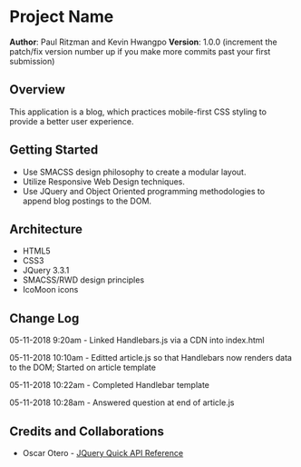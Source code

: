 # Project Name

**Author**: Paul Ritzman and Kevin Hwangpo
**Version**: 1.0.0 (increment the patch/fix version number up if you make more commits past your first submission)

## Overview
This application is a blog, which practices mobile-first CSS styling to provide a better user experience.

## Getting Started
* Use SMACSS design philosophy to create a modular layout.
* Utilize Responsive Web Design techniques.
* Use JQuery and Object Oriented programming methodologies to append blog postings to the DOM.

## Architecture
* HTML5
* CSS3
* JQuery 3.3.1
* SMACSS/RWD design principles
* IcoMoon icons

## Change Log
05-11-2018 9:20am - Linked Handlebars.js via a CDN into index.html

05-11-2018 10:10am - Editted article.js so that Handlebars now renders data to the DOM; Started on article template

05-11-2018 10:22am - Completed Handlebar template

05-11-2018 10:28am - Answered question at end of article.js

## Credits and Collaborations

* Oscar Otero - [JQuery Quick API Reference](https://oscarotero.com/jquery/)